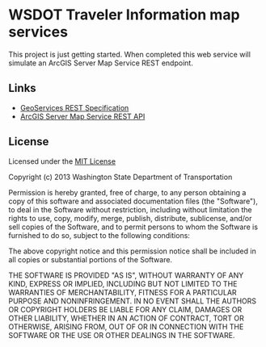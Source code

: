 ﻿WSDOT Traveler Information map services
=======================================

This project is just getting started. When completed this web service will simulate an ArcGIS Server Map Service REST endpoint.


## Links ##
* [GeoServices REST Specification](http://www.esri.com/industries/landing-pages/geoservices/geoservices)
* [ArcGIS Server Map Service REST API](http://resources.arcgis.com/en/help/rest/apiref/index.html)

## License ##

Licensed under the [MIT License](http://opensource.org/licenses/MIT)

Copyright (c) 2013 Washington State Department of Transportation

Permission is hereby granted, free of charge, to any person obtaining a copy of this software and associated documentation files (the "Software"), to deal in the Software without restriction, including without limitation the rights to use, copy, modify, merge, publish, distribute, sublicense, and/or sell copies of the Software, and to permit persons to whom the Software is furnished to do so, subject to the following conditions:

The above copyright notice and this permission notice shall be included in all copies or substantial portions of the Software.

THE SOFTWARE IS PROVIDED "AS IS", WITHOUT WARRANTY OF ANY KIND, EXPRESS OR IMPLIED, INCLUDING BUT NOT LIMITED TO THE WARRANTIES OF MERCHANTABILITY, FITNESS FOR A PARTICULAR PURPOSE AND NONINFRINGEMENT. IN NO EVENT SHALL THE AUTHORS OR COPYRIGHT HOLDERS BE LIABLE FOR ANY CLAIM, DAMAGES OR OTHER LIABILITY, WHETHER IN AN ACTION OF CONTRACT, TORT OR OTHERWISE, ARISING FROM, OUT OF OR IN CONNECTION WITH THE SOFTWARE OR THE USE OR OTHER DEALINGS IN THE SOFTWARE.
